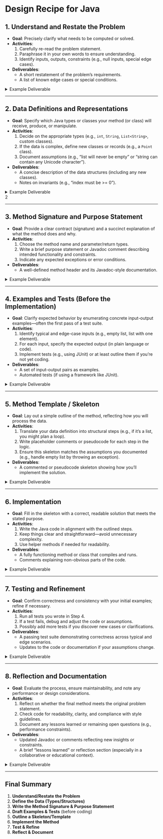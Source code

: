 # Design Recipe for Java

## 1. Understand and Restate the Problem

- **Goal**: Precisely clarify what needs to be computed or solved.  
- **Activities**:  
  1. Carefully re-read the problem statement.  
  2. Paraphrase it in your own words to ensure understanding.  
  3. Identify inputs, outputs, constraints (e.g., null inputs, special edge cases).  
- **Deliverables**:  
  - A short restatement of the problem’s requirements.  
  - A list of known edge cases or special conditions.  

<details>
<summary>Example Deliverable</summary>

> **Problem Restatement**: We need a method that, given a list of integer temperatures, computes the average temperature. We assume the input list cannot be `null` or empty.  
> **Edge Case**: If the list is empty, we throw `IllegalArgumentException`.  
</details>

---

## 2. Data Definitions and Representations

- **Goal**: Specify which Java types or classes your method (or class) will receive, produce, or manipulate.  
- **Activities**:  
  1. Decide on the appropriate types (e.g., `int`, `String`, `List<String>`, custom classes).  
  2. If the data is complex, define new classes or records (e.g., a `Point` class).  
  3. Document assumptions (e.g., “list will never be empty” or “string can contain any Unicode character”).  
- **Deliverables**:  
  - A concise description of the data structures (including any new classes).  
  - Notes on invariants (e.g., “index must be >= 0”).  

<details>
<summary>Example Deliverable</summary>

> **Data Definition**:  
>
> - Inputs: `List<Integer> temperatures`  
> - Output: `double` representing the average temperature  
> - Invariants: `temperatures` is not `null` or empty  
>
</details>2

---

## 3. Method Signature and Purpose Statement

- **Goal**: Provide a clear contract (signature) and a succinct explanation of what the method does and why.  
- **Activities**:  
  1. Choose the method name and parameter/return types.  
  2. Write a brief purpose statement or Javadoc comment describing intended functionality and constraints.  
  3. Indicate any expected exceptions or error conditions.  
- **Deliverables**:  
  - A well-defined method header and its Javadoc-style documentation.  

<details>
<summary>Example Deliverable</summary>

```java
/**
 * Computes the average of a non-empty list of integer temperatures.
 *
 * @param temperatures a non-null, non-empty list of integer temperatures in Celsius
 * @return the average temperature as a double
 * @throws IllegalArgumentException if the list is null or empty
 */
public static double averageTemp(List<Integer> temperatures) {
    ...
}
```

</details>

---

## 4. Examples and Tests (Before the Implementation)

- **Goal**: Clarify expected behavior by enumerating concrete input-output examples—often the first pass of a test suite.  
- **Activities**:  
  1. Identify typical and edge-case inputs (e.g., empty list, list with one element).  
  2. For each input, specify the expected output (in plain language or code).  
  3. Implement tests (e.g., using JUnit) or at least outline them if you’re not yet coding.  
- **Deliverables**:  
  - A set of input-output pairs as examples.  
  - Automated tests (if using a framework like JUnit).  

<details>
<summary>Example Deliverable</summary>

```java
@Test
public void testAverageTemp_Typical() {
    List<Integer> temps = Arrays.asList(10, 20, 30);
    assertEquals(20.0, averageTemp(temps), 0.001);
}

@Test
public void testAverageTemp_EmptyList() {
    List<Integer> temps = Collections.emptyList();
    assertThrows(IllegalArgumentException.class, () -> averageTemp(temps));
}
```

</details>

---

## 5. Method Template / Skeleton

- **Goal**: Lay out a simple outline of the method, reflecting how you will process the data.  
- **Activities**:  
  1. Translate your data definition into structural steps (e.g., if it’s a list, you might plan a loop).  
  2. Write placeholder comments or pseudocode for each step in the logic.  
  3. Ensure this skeleton matches the assumptions you documented (e.g., handle empty list by throwing an exception).  
- **Deliverables**:  
  - A commented or pseudocode skeleton showing how you’ll implement the solution.  

<details>
<summary>Example Deliverable</summary>

```java
public static double averageTemp(List<Integer> temperatures) {
    // 1. Check for null or empty input -> throw exception
    // 2. Initialize a sum variable
    // 3. Loop through temperatures, accumulate the sum
    // 4. Divide sum by the size of the list
    // 5. Return the result
}
```

</details>

---

## 6. Implementation

- **Goal**: Fill in the skeleton with a correct, readable solution that meets the stated purpose.  
- **Activities**:  
  1. Write the Java code in alignment with the outlined steps.  
  2. Keep things clear and straightforward—avoid unnecessary complexity.  
  3. Use helper methods if needed for readability.  
- **Deliverables**:  
  - A fully functioning method or class that compiles and runs.  
  - Comments explaining non-obvious parts of the code.  

<details>
<summary>Example Deliverable</summary>

```java
public static double averageTemp(List<Integer> temperatures) {
    if (temperatures == null || temperatures.isEmpty()) {
        throw new IllegalArgumentException("List cannot be null or empty.");
    }

    double sum = 0.0;
    for (int t : temperatures) {
        sum += t;
    }

    return sum / temperatures.size();
}
```

</details>

---

## 7. Testing and Refinement

- **Goal**: Confirm correctness and consistency with your initial examples; refine if necessary.  
- **Activities**:  
  1. Run all tests you wrote in Step 4.  
  2. If a test fails, debug and adjust the code or assumptions.  
  3. Possibly add more tests if you discover new cases or clarifications.  
- **Deliverables**:  
  - A passing test suite demonstrating correctness across typical and edge scenarios.  
  - Updates to the code or documentation if your assumptions change.  

<details>
<summary>Example Deliverable</summary>

> **Test Results**: All tests (`testAverageTemp_Typical`, `testAverageTemp_EmptyList`, etc.) have passed.  
> **New Insight**: If the list contains negative numbers, the average could be negative—documented in the Javadoc.
</details>

---

## 8. Reflection and Documentation

- **Goal**: Evaluate the process, ensure maintainability, and note any performance or design considerations.  
- **Activities**:  
  1. Reflect on whether the final method meets the original problem statement.  
  2. Check code for readability, clarity, and compliance with style guidelines.  
  3. Document any lessons learned or remaining open questions (e.g., performance constraints).  
- **Deliverables**:  
  - Updated Javadoc or comments reflecting new insights or constraints.  
  - A brief “lessons learned” or reflection section (especially in a collaborative or educational context).  

<details>
<summary>Example Deliverable</summary>

> **Reflection**:  
>
> - The solution is O(n) with respect to the list size, which is acceptable for typical usage.  
> - If large lists are expected, consider parallelizing or using Java Streams.  
> - The approach is easy to maintain, thanks to concise code and thorough tests.
>
</details>

---

## Final Summary

1. **Understand/Restate the Problem**  
2. **Define the Data (Types/Structures)**  
3. **Write the Method Signature & Purpose Statement**  
4. **Draft Examples & Tests** (before coding)  
5. **Outline a Skeleton/Template**  
6. **Implement the Method**  
7. **Test & Refine**  
8. **Reflect & Document**
